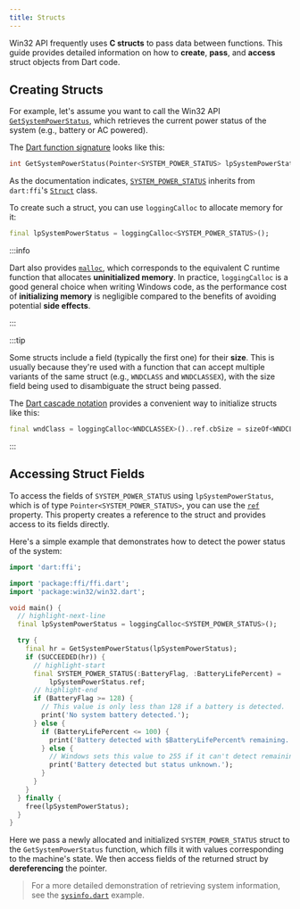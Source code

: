 ```yaml
---
title: Structs
---
```


Win32 API frequently uses **C structs** to pass data between functions. This
guide provides detailed information on how to **create**, **pass**, and
**access** struct objects from Dart code.

## Creating Structs

For example, let's assume you want to call the Win32 API
[`GetSystemPowerStatus`][GetSystemPowerStatus], which retrieves the current
power status of the system (e.g., battery or AC powered).

The [Dart function signature] looks like this:

```dart
int GetSystemPowerStatus(Pointer<SYSTEM_POWER_STATUS> lpSystemPowerStatus) { ... }
```

As the documentation indicates, [`SYSTEM_POWER_STATUS`][SYSTEM_POWER_STATUS]
inherits from `dart:ffi`'s [`Struct`][Struct] class.

To create such a struct, you can use `loggingCalloc` to allocate memory for it:

```dart
final lpSystemPowerStatus = loggingCalloc<SYSTEM_POWER_STATUS>();
```

:::info

Dart also provides [`malloc`][malloc], which corresponds to the equivalent C
runtime function that allocates **uninitialized memory**. In practice, `loggingCalloc`
is a good general choice when writing Windows code, as the performance cost of
**initializing memory** is negligible compared to the benefits of avoiding
potential **side effects**.

:::

:::tip

Some structs include a field (typically the first one) for their **size**. This
is usually because they're used with a function that can accept multiple
variants of the same struct (e.g., `WNDCLASS` and `WNDCLASSEX`), with the size
field being used to disambiguate the struct being passed.

The [Dart cascade notation] provides a convenient way to initialize structs like
this:

```dart
final wndClass = loggingCalloc<WNDCLASSEX>()..ref.cbSize = sizeOf<WNDCLASSEX>();
```

:::

## Accessing Struct Fields

To access the fields of `SYSTEM_POWER_STATUS` using `lpSystemPowerStatus`, which
is of type `Pointer<SYSTEM_POWER_STATUS>`, you can use the [`ref`][ref]
property. This property creates a reference to the struct and provides access to
its fields directly.

Here's a simple example that demonstrates how to detect the power status of the
system:

```dart title="power_status.dart"
import 'dart:ffi';

import 'package:ffi/ffi.dart';
import 'package:win32/win32.dart';

void main() {
  // highlight-next-line
  final lpSystemPowerStatus = loggingCalloc<SYSTEM_POWER_STATUS>();

  try {
    final hr = GetSystemPowerStatus(lpSystemPowerStatus);
    if (SUCCEEDED(hr)) {
      // highlight-start
      final SYSTEM_POWER_STATUS(:BatteryFlag, :BatteryLifePercent) =
          lpSystemPowerStatus.ref;
      // highlight-end
      if (BatteryFlag >= 128) {
        // This value is only less than 128 if a battery is detected.
        print('No system battery detected.');
      } else {
        if (BatteryLifePercent <= 100) {
          print('Battery detected with $BatteryLifePercent% remaining.');
        } else {
          // Windows sets this value to 255 if it can't detect remaining life.
          print('Battery detected but status unknown.');
        }
      }
    }
  } finally {
    free(lpSystemPowerStatus);
  }
}
```

Here we pass a newly allocated and initialized `SYSTEM_POWER_STATUS` struct to
the `GetSystemPowerStatus` function, which fills it with values corresponding to
the machine's state. We then access fields of the returned struct by
**dereferencing** the pointer.

> For a more detailed demonstration of retrieving system information, see the
[`sysinfo.dart`][sysinfo.dart] example.

[Dart cascade notation]: https://dart.dev/language/operators#cascade-notation
[Dart function signature]: https://pub.dev/documentation/win32/latest/win32/GetSystemPowerStatus.html
[GetSystemPowerStatus]: https://learn.microsoft.com/windows/win32/api/winbase/nf-winbase-getsystempowerstatus
[malloc]: https://pub.dev/documentation/ffi/latest/ffi/malloc-constant.html
[ref]: https://api.dart.dev/stable/dart-ffi/StructPointer/ref.html
[Struct]: https://api.dart.dev/stable/dart-ffi/Struct-class.html
[sysinfo.dart]: https://github.com/halildurmus/win32/blob/main/examples/sysinfo.dart
[SYSTEM_POWER_STATUS]: https://pub.dev/documentation/win32/latest/win32/SYSTEM_POWER_STATUS-class.html
